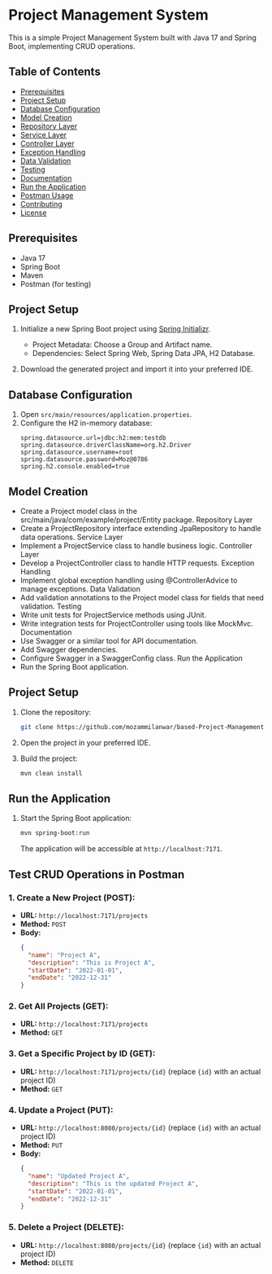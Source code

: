 # Project Management System

This is a simple Project Management System built with Java 17 and Spring Boot, implementing CRUD operations.

## Table of Contents

- [Prerequisites](#prerequisites)
- [Project Setup](#project-setup)
- [Database Configuration](#database-configuration)
- [Model Creation](#model-creation)
- [Repository Layer](#repository-layer)
- [Service Layer](#service-layer)
- [Controller Layer](#controller-layer)
- [Exception Handling](#exception-handling)
- [Data Validation](#data-validation)
- [Testing](#testing)
- [Documentation](#documentation)
- [Run the Application](#run-the-application)
- [Postman Usage](#postman-usage)
- [Contributing](#contributing)
- [License](#license)

## Prerequisites

- Java 17
- Spring Boot
- Maven
- Postman (for testing)

## Project Setup

1. Initialize a new Spring Boot project using [Spring Initializr](https://start.spring.io/).
    - Project Metadata: Choose a Group and Artifact name.
    - Dependencies: Select Spring Web, Spring Data JPA, H2 Database.

2. Download the generated project and import it into your preferred IDE.

## Database Configuration

1. Open `src/main/resources/application.properties`.
2. Configure the H2 in-memory database:
   ```properties
   spring.datasource.url=jdbc:h2:mem:testdb
   spring.datasource.driverClassName=org.h2.Driver
   spring.datasource.username=root
   spring.datasource.password=Moz@0786
   spring.h2.console.enabled=true

## Model Creation
- Create a Project model class in the src/main/java/com/example/project/Entity package.
Repository Layer
- Create a ProjectRepository interface extending JpaRepository to handle data operations.
Service Layer
- Implement a ProjectService class to handle business logic.
Controller Layer
- Develop a ProjectController class to handle HTTP requests.
Exception Handling
- Implement global exception handling using @ControllerAdvice to manage exceptions.
Data Validation
- Add validation annotations to the Project model class for fields that need validation.
Testing
- Write unit tests for ProjectService methods using JUnit.
- Write integration tests for ProjectController using tools like MockMvc.
Documentation
- Use Swagger or a similar tool for API documentation.
- Add Swagger dependencies.
- Configure Swagger in a SwaggerConfig class.
Run the Application
- Run the Spring Boot application.


## Project Setup

1. Clone the repository:

    ```bash
    git clone https://github.com/mozammilanwar/based-Project-Management-System.git
    ```

2. Open the project in your preferred IDE.

3. Build the project:

    ```bash
    mvn clean install
    ```

## Run the Application

1. Start the Spring Boot application:

    ```bash
    mvn spring-boot:run
    ```

   The application will be accessible at `http://localhost:7171`.

## Test CRUD Operations in Postman

### 1. Create a New Project (POST):

- **URL:** `http://localhost:7171/projects`
- **Method:** `POST`
- **Body:**
    ```json
    {
      "name": "Project A",
      "description": "This is Project A",
      "startDate": "2022-01-01",
      "endDate": "2022-12-31"
    }
    ```

### 2. Get All Projects (GET):

- **URL:** `http://localhost:7171/projects`
- **Method:** `GET`

### 3. Get a Specific Project by ID (GET):

- **URL:** `http://localhost:7171/projects/{id}` (replace `{id}` with an actual project ID)
- **Method:** `GET`

### 4. Update a Project (PUT):

- **URL:** `http://localhost:8080/projects/{id}` (replace `{id}` with an actual project ID)
- **Method:** `PUT`
- **Body:**
    ```json
    {
      "name": "Updated Project A",
      "description": "This is the updated Project A",
      "startDate": "2022-01-01",
      "endDate": "2022-12-31"
    }
    ```

### 5. Delete a Project (DELETE):

- **URL:** `http://localhost:8080/projects/{id}` (replace `{id}` with an actual project ID)
- **Method:** `DELETE`
